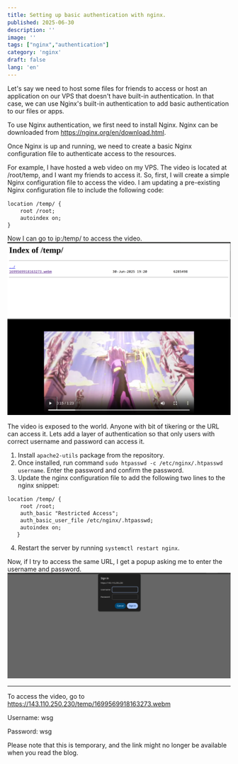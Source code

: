 ```yaml
---
title: Setting up basic authentication with nginx.
published: 2025-06-30
description: ''
image: ''
tags: ["nginx","authentication"]
category: 'nginx'
draft: false
lang: 'en'
---
```



Let's say we need to host some files for friends to access or host an application on our VPS that doesn't have built-in authentication. In that case, we can use Nginx's built-in authentication to add basic authentication to our files or apps.




To use Nginx authentication, we first need to install Nginx. Nginx can be downloaded from https://nginx.org/en/download.html.


Once Nginx is up and running, we need to create a basic Nginx configuration file to authenticate access to the resources.

For example, I have hosted a web video on my VPS. The video is located at /root/temp, and I want my friends to access it. So, first, I will create a simple Nginx configuration file to access the video. I am updating a pre-existing Nginx configuration file to include the following code:

```
location /temp/ {
    root /root;
    autoindex on;
}

```
Now I can go to  ip:/temp/ to access the video.
![image](1.png)
![image](2.png)

The video is exposed to the world. Anyone with bit of tikering or the URL can access it.
Lets add a layer of authentication so that  only users with correct username and password can access it.

1. Install `apache2-utils` package from the repository.
2. Once installed, run command `sudo htpasswd -c /etc/nginx/.htpasswd username`. Enter the password and confirm the password.
3. Update the nginx configuration file to add the following two lines to the nginx snippet:
```
location /temp/ {
    root /root;
    auth_basic "Restricted Access";
    auth_basic_user_file /etc/nginx/.htpasswd;
    autoindex on;
   }
```

4. Restart the server by running `systemctl restart nginx`.

Now, if I try to access the same URL, I get a popup asking me to enter the username and password.
![image](3.png)

----
To access the video, go to https://143.110.250.230/temp/1699569918163273.webm


Username: wsg


Password: wsg



Please note that this is temporary, and the link might no longer be available when you read the blog.
